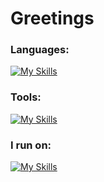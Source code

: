 # Greetings

### Languages:
[![My Skills](https://skillicons.dev/icons?i=py,js,html,css)](https://skillicons.dev)

### Tools:
[![My Skills](https://skillicons.dev/icons?i=github,visualstudio,pycharm,flask)](https://skillicons.dev)

### I run on:
[![My Skills](https://skillicons.dev/icons?i=windows)](https://skillicons.dev)

<!--
**JotunnheimExile/JotunnheimExile** is a ✨ _special_ ✨ repository because its `README.md` (this file) appears on your GitHub profile.

Here are some ideas to get you started:

- 🔭 I’m currently working on ...
- 🌱 I’m currently learning ...
- 👯 I’m looking to collaborate on ...
- 🤔 I’m looking for help with ...
- 💬 Ask me about ...
- 📫 How to reach me: ...
- 😄 Pronouns: ...
- ⚡ Fun fact: ...
-->
